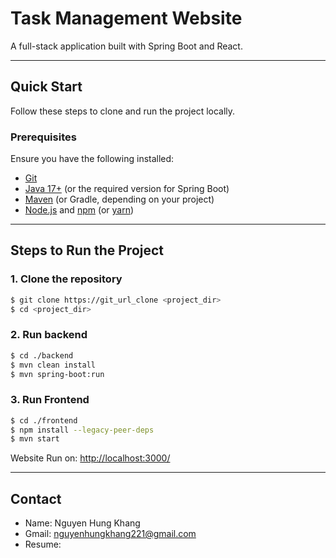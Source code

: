 # Task Management Website
A full-stack application built with Spring Boot and React.

---

## Quick Start

Follow these steps to clone and run the project locally.

### Prerequisites

Ensure you have the following installed:

- [Git](https://git-scm.com/)
- [Java 17+](https://adoptopenjdk.net/) (or the required version for Spring Boot)
- [Maven](https://maven.apache.org/) (or Gradle, depending on your project)
- [Node.js](https://nodejs.org/) and [npm](https://www.npmjs.com/) (or [yarn](https://yarnpkg.com/))

---

## Steps to Run the Project

### 1. Clone the repository

```bash
$ git clone https://git_url_clone <project_dir>
$ cd <project_dir>
```
### 2. Run backend 

```bash
$ cd ./backend
$ mvn clean install
$ mvn spring-boot:run
```
### 3. Run Frontend

```bash
$ cd ./frontend
$ npm install --legacy-peer-deps
$ mvn start
```
Website Run on: [http://localhost:3000/](http://localhost:3000)

---

## Contact
- Name: Nguyen Hung Khang
- Gmail: nguyenhungkhang221@gmail.com
- Resume:
